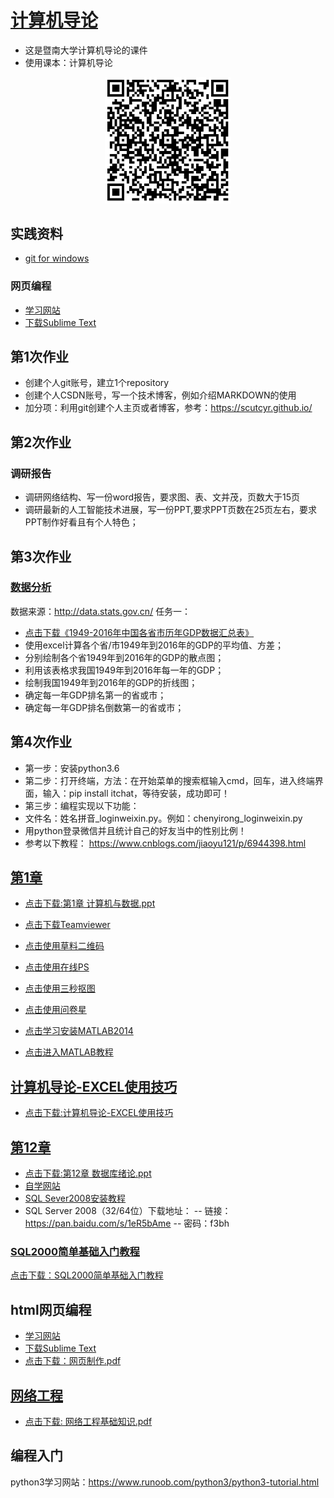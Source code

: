# [计算机导论](https://github.com/scutcyr/jida_teaching/tree/master/jisuanjidaolun)
- 这是暨南大学计算机导论的课件
- 使用课本：计算机导论
<p align="center"><img width="40%" src="https://github.com/scutcyr/jida_teaching/blob/master/jisuanjidaolun/jisuanjidaolun.png" /></p>

## 实践资料
- [git for windows](https://desktop.github.com/)

### 网页编程
- [学习网站](http://www.runoob.com/html/html-tutorial.html)
- [下载Sublime Text](http://www.sublimetext.com/)

## 第1次作业
- 创建个人git账号，建立1个repository
- 创建个人CSDN账号，写一个技术博客，例如介绍MARKDOWN的使用
- 加分项：利用git创建个人主页或者博客，参考：https://scutcyr.github.io/

## 第2次作业
### 调研报告
- 调研网络结构、写一份word报告，要求图、表、文并茂，页数大于15页
- 调研最新的人工智能技术进展，写一份PPT,要求PPT页数在25页左右，要求PPT制作好看且有个人特色；
## 第3次作业
### [数据分析](https://github.com/scutcyr/jida_teaching/blob/master/shuliangfangfa/readme.md)
数据来源：http://data.stats.gov.cn/
任务一：
- [点击下载《1949-2016年中国各省市历年GDP数据汇总表》](https://github.com/scutcyr/jida_teaching/raw/master/shuliangfangfa/1949-2016%E5%B9%B4%E4%B8%AD%E5%9B%BD%E5%90%84%E7%9C%81%E5%B8%82%E5%8E%86%E5%B9%B4GDP%E6%95%B0%E6%8D%AE%E6%B1%87%E6%80%BB%E8%A1%A8.xlsx)
- 使用excel计算各个省/市1949年到2016年的GDP的平均值、方差；
- 分别绘制各个省1949年到2016年的GDP的散点图；
- 利用该表格求我国1949年到2016年每一年的GDP；
- 绘制我国1949年到2016年的GDP的折线图；
- 确定每一年GDP排名第一的省或市；
- 确定每一年GDP排名倒数第一的省或市；
## 第4次作业
- 第一步：安装python3.6
- 第二步：打开终端，方法：在开始菜单的搜索框输入cmd，回车，进入终端界面，输入：pip install itchat，等待安装，成功即可！
- 第三步：编程实现以下功能：
- 文件名：姓名拼音_loginweixin.py。例如：chenyirong_loginweixin.py
- 用python登录微信并且统计自己的好友当中的性别比例！
- 参考以下教程：
https://www.cnblogs.com/jiaoyu121/p/6944398.html

## [第1章](https://github.com/scutcyr/jida_teaching/blob/master/jisuanjidaolun/%E7%AC%AC1%E7%AB%A0%20%E8%AE%A1%E7%AE%97%E6%9C%BA%E4%B8%8E%E6%95%B0%E6%8D%AE.pdf)
  - [点击下载:第1章 计算机与数据.ppt](https://github.com/scutcyr/jida_teaching/raw/master/jisuanjidaolun/%E7%AC%AC1%E7%AB%A0%20%E8%AE%A1%E7%AE%97%E6%9C%BA%E4%B8%8E%E6%95%B0%E6%8D%AE.pdf)
  
  - [点击下载Teamviewer](https://tv-static-net.oss-cn-beijing.aliyuncs.com/download/tv14/TeamViewer_Setup.exe)
  
  - [点击使用草料二维码](https://cli.im/url)
  
  - [点击使用在线PS](https://www.uupoop.com/)
  
  - [点击使用三秒抠图](https://www.gaoding.com/koutu?hmsr=ps_menu)
  
  - [点击使用问卷星](https://www.wjx.cn/)
  
  - [点击学习安装MATLAB2014](https://mp.weixin.qq.com/s/_5ob6wJChbFXmz4UKO3KKw)
  
  - [点击进入MATLAB教程](https://ww2.mathworks.cn/help/matlab/getting-started-with-matlab.html)
  
  
## [计算机导论-EXCEL使用技巧](https://github.com/scutcyr/jida_teaching/blob/master/jisuanjidaolun/%E8%AE%A1%E7%AE%97%E6%9C%BA%E5%AF%BC%E8%AE%BA-EXCEL%E4%BD%BF%E7%94%A8%E6%8A%80%E5%B7%A7.pdf)
  - [点击下载:计算机导论-EXCEL使用技巧](https://github.com/scutcyr/jida_teaching/raw/master/jisuanjidaolun/%E8%AE%A1%E7%AE%97%E6%9C%BA%E5%AF%BC%E8%AE%BA-EXCEL%E4%BD%BF%E7%94%A8%E6%8A%80%E5%B7%A7.pdf)
  
## [第12章](https://raw.githubusercontent.com/scutcyr/jida_teaching/master/shujvku/%E7%AC%AC1%E7%AB%A0%20%E7%BB%AA%E8%AE%BA.ppt)
-  [点击下载:第12章 数据库绪论.ppt](https://raw.githubusercontent.com/scutcyr/jida_teaching/master/shujvku/%E7%AC%AC1%E7%AB%A0%20%E7%BB%AA%E8%AE%BA.ppt)  
- [自学网站](https://www.51zxw.net/list.aspx?cid=492)
- [SQL Sever2008安装教程](https://mp.weixin.qq.com/s/I6tS1hQzOOJYj5Cf2Wfraw)
- SQL Server 2008（32/64位）下载地址：
-- 链接：https://pan.baidu.com/s/1eR5bAme 
-- 密码：f3bh
### [SQL2000简单基础入门教程](https://github.com/scutcyr/jida_teaching/blob/master/guanlixitong/SQL2000%E7%AE%80%E5%8D%95%E5%9F%BA%E7%A1%80%E5%85%A5%E9%97%A8%E6%95%99%E7%A8%8B.doc)
[点击下载：SQL2000简单基础入门教程](https://github.com/scutcyr/jida_teaching/raw/master/guanlixitong/SQL2000%E7%AE%80%E5%8D%95%E5%9F%BA%E7%A1%80%E5%85%A5%E9%97%A8%E6%95%99%E7%A8%8B.doc)


## html网页编程
- [学习网站](http://www.runoob.com/html/html-tutorial.html)
- [下载Sublime Text](http://www.sublimetext.com/) 
- [点击下载：网页制作.pdf](https://github.com/scutcyr/jida_teaching/raw/master/guanlixitong/SQL2000%E7%AE%80%E5%8D%95%E5%9F%BA%E7%A1%80%E5%85%A5%E9%97%A8%E6%95%99%E7%A8%8B.doc)

## [网络工程](https://github.com/scutcyr/jida_teaching/blob/master/jisuanjiwangluo/%E7%AC%AC1%E7%AB%A0%20%E7%BD%91%E7%BB%9C%E5%B7%A5%E7%A8%8B%E5%9F%BA%E7%A1%80%E7%9F%A5%E8%AF%861.pdf)
  - [点击下载: 网络工程基础知识.pdf](https://github.com/scutcyr/jida_teaching/raw/master/jisuanjidaolun/%E7%BD%91%E9%A1%B5%E5%88%B6%E4%BD%9C.pdf)

## 编程入门
python3学习网站：https://www.runoob.com/python3/python3-tutorial.html

  
